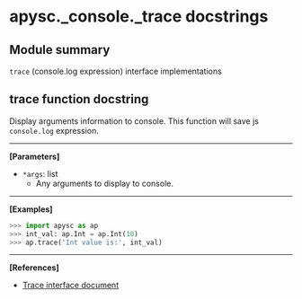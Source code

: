 # apysc._console._trace docstrings

## Module summary

`trace` (console.log expression) interface implementations

## trace function docstring

Display arguments information to console. This function will save js `console.log` expression.<hr>

**[Parameters]**

- `*args`: list
  - Any arguments to display to console.

<hr>

**[Examples]**

```py
>>> import apysc as ap
>>> int_val: ap.Int = ap.Int(10)
>>> ap.trace('Int value is:', int_val)
```

<hr>

**[References]**

- [Trace interface document](https://simon-ritchie.github.io/apysc/trace.html)